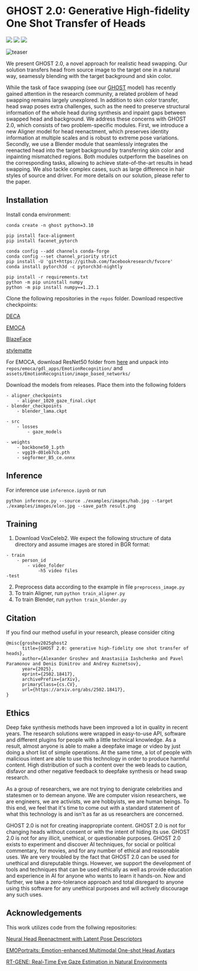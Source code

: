 # GHOST 2.0: Generative High-fidelity One Shot Transfer of Heads

<a href='https://arxiv.org/abs/2502.18417'><img src='https://img.shields.io/badge/Paper-Arxiv-red'></a>        <a href='https://huggingface.co/spaces/ai-forever/GHOST-2.0'><img src='https://img.shields.io/badge/%F0%9F%A4%97%20Hugging%20Face-Demo-green'></a>        <a href='https://ai-forever.github.io/ghost-2.0/'><img src='https://img.shields.io/badge/Project-Page-blue?style=flat&logo=Google%20chrome&logoColor=blue'></a>

![teaser](https://github.com/user-attachments/assets/60b35f78-99d6-4c4a-90b4-b694402c9e6c)


We present GHOST 2.0, a novel approach for realistic head swapping. Our solution transfers head from source image to the target one in a natural way, seamessly blending with the target background and skin color. 

While the task of face swapping (see our [GHOST](https://github.com/ai-forever/ghost) model) has recently gained attention in the research community, a related problem of head swapping remains largely unexplored. In addition to skin color transfer, head swap poses extra challenges, such as the need to preserve structural information of the whole head during synthesis and inpaint gaps between swapped head and background. We address these concerns with GHOST 2.0, which consists of two problem-specific modules. First, we introduce a new Aligner model for head reenactment, which preserves identity information at multiple scales and is robust to extreme pose variations. Secondly, we use a Blender module that seamlessly integrates the reenacted head into the target background by transferring skin color and inpainting mismatched regions. Both modules outperform the baselines on the corresponding tasks, allowing to achieve state-of-the-art results in head swapping. We also tackle complex cases, such as large difference in hair styles of source and driver. For more details on our solution, please refer to the paper.

## Installation
Install conda environment:
```
conda create -n ghost python=3.10

pip install face-alignment
pip install facenet_pytorch

conda config --add channels conda-forge
conda config --set channel_priority strict
pip install -U 'git+https://github.com/facebookresearch/fvcore'
conda install pytorch3d -c pytorch3d-nightly

pip install -r requirements.txt
python -m pip uninstall numpy
python -m pip install numpy==1.23.1
```
Clone the following repositories in the ```repos``` folder. Download respective checkpoints:

[DECA](https://github.com/yfeng95/DECA)

[EMOCA](https://github.com/anastasia-yaschenko/EMOCA)

[BlazeFace](https://github.com/anastasia-yaschenko/BlazeFace_PyTorch)

[stylematte](https://github.com/chroneus/stylematte)

For EMOCA, download ResNet50 folder from [here](https://github.com/anastasia-yaschenko/emoca/releases/tag/resnet) and unpack into ```repos/emoca/gdl_apps/EmotionRecognition/``` and ```assets/EmotionRecognition/image_based_networks/```

Download the models from releases. Place them into the following folders
```
- aligner_checkpoints
    - aligner_1020_gaze_final.ckpt
- blender_checkpoints
    - blender_lama.ckpt

- src
    - losses
        - gaze_models
 
- weights
    - backbone50_1.pth
    - vgg19-d01eb7cb.pth
    - segformer_B5_ce.onnx
```

## Inference
For inference use ```inference.ipynb``` or run
```
python inference.py --source ./examples/images/hab.jpg --target ./examples/images/elon.jpg --save_path result.png
```

## Training
1. Download VoxCeleb2. We expect the following structure of data directory and assume images are stored in BGR format:
```
- train
    - person_id
        - video_folder
            -h5 video files
-test
```
2. Preprocess data according to the example in file ```preprocess_image.py```
3. To train Aligner, run ```python train_aligner.py```
4. To train Blender, run ```python train_blender.py```

## Citation
If you find our method useful in your research, please consider citing
```
@misc{groshev2025ghost2
      title={GHOST 2.0: generative high-fidelity one shot transfer of heads}, 
      author={Alexander Groshev and Anastasiia Iashchenko and Pavel Paramonov and Denis Dimitrov and Andrey Kuznetsov},
      year={2025},
      eprint={2502.18417},
      archivePrefix={arXiv},
      primaryClass={cs.CV},
      url={https://arxiv.org/abs/2502.18417}, 
}
```

## Ethics
Deep fake synthesis methods have been improved a lot in quality in recent years. The research solutions were wrapped in easy-to-use API, software and different plugins for people with a little technical knowledge. As a result, almost anyone is able to make a deepfake image or video by just doing a short list of simple operations. At the same time, a lot of people with malicious intent are able to use this technology in order to produce harmful content. High distribution of such a content over the web leads to caution, disfavor and other negative feedback to deepfake synthesis or head swap research.

As a group of researchers, we are not trying to denigrate celebrities and statesmen or to demean anyone. We are computer vision researchers, we are engineers, we are activists, we are hobbyists, we are human beings. To this end, we feel that it's time to come out with a standard statement of what this technology is and isn't as far as us researchers are concerned.

GHOST 2.0 is not for creating inappropriate content.
GHOST 2.0 is not for changing heads without consent or with the intent of hiding its use.
GHOST 2.0 is not for any illicit, unethical, or questionable purposes.
GHOST 2.0 exists to experiment and discover AI techniques, for social or political commentary, for movies, and for any number of ethical and reasonable uses.
We are very troubled by the fact that GHOST 2.0 can be used for unethical and disreputable things. However, we support the development of tools and techniques that can be used ethically as well as provide education and experience in AI for anyone who wants to learn it hands-on. Now and further, we take a zero-tolerance approach and total disregard to anyone using this software for any unethical purposes and will actively discourage any such uses.

## Acknowledgements
This work utilizes code from the follwing repositories:

[Neural Head Reenactment with Latent Pose Descriptors](https://github.com/shrubb/latent-pose-reenactment)

[EMOPortraits: Emotion-enhanced Multimodal One-shot Head Avatars](https://github.com/neeek2303/EMOPortraits)

[RT-GENE: Real-Time Eye Gaze Estimation in Natural Environments](https://github.com/Tobias-Fischer/rt_gene?tab=readme-ov-file)
